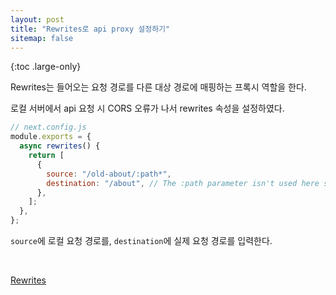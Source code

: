 ```yaml
---
layout: post
title: "Rewrites로 api proxy 설정하기"
sitemap: false
---
```


{:toc .large-only}

Rewrites는 들어오는 요청 경로를 다른 대상 경로에 매핑하는 프록시 역할을 한다.

로컬 서버에서 api 요청 시 CORS 오류가 나서 rewrites 속성을 설정하였다.

```js
// next.config.js
module.exports = {
  async rewrites() {
    return [
      {
        source: "/old-about/:path*",
        destination: "/about", // The :path parameter isn't used here so will be automatically passed in the query
      },
    ];
  },
};
```

`source`에 로컬 요청 경로를, `destination`에 실제 요청 경로를 입력한다.

<br/>

[Rewrites](https://nextjs.org/docs/api-reference/next.config.js/rewrites)
